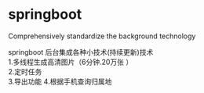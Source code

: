 # springboot
Comprehensively standardize the background technology

springboot 后台集成各种小技术(持续更新)技术  
1.多线程生成高清图片（6分钟.20万张 ）  
2.定时任务  
3.导出功能
4.根据手机查询归属地


